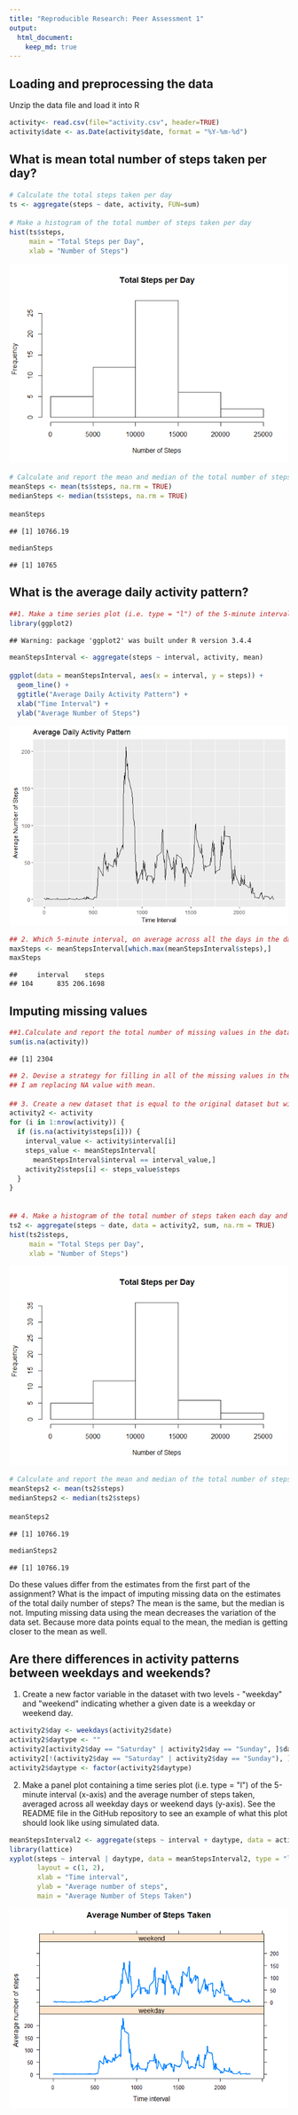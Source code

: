 ```yaml
---
title: "Reproducible Research: Peer Assessment 1"
output: 
  html_document:
    keep_md: true
---
```


## Loading and preprocessing the data

Unzip the data file and load it into R


```r
activity<- read.csv(file="activity.csv", header=TRUE)
activity$date <- as.Date(activity$date, format = "%Y-%m-%d")
```

## What is mean total number of steps taken per day?


```r
# Calculate the total steps taken per day
ts <- aggregate(steps ~ date, activity, FUN=sum)

# Make a histogram of the total number of steps taken per day
hist(ts$steps,
     main = "Total Steps per Day",
     xlab = "Number of Steps")
```

![](PA1_template_files/figure-html/unnamed-chunk-1-1.png)<!-- -->

```r
# Calculate and report the mean and median of the total number of steps taken per day
meanSteps <- mean(ts$steps, na.rm = TRUE)
medianSteps <- median(ts$steps, na.rm = TRUE)

meanSteps
```

```
## [1] 10766.19
```

```r
medianSteps
```

```
## [1] 10765
```

## What is the average daily activity pattern?


```r
##1. Make a time series plot (i.e. type = "l") of the 5-minute interval (x-axis) and the average number of steps taken, averaged across all days (y-axis)
library(ggplot2)
```

```
## Warning: package 'ggplot2' was built under R version 3.4.4
```

```r
meanStepsInterval <- aggregate(steps ~ interval, activity, mean)

ggplot(data = meanStepsInterval, aes(x = interval, y = steps)) +
  geom_line() +
  ggtitle("Average Daily Activity Pattern") +
  xlab("Time Interval") +
  ylab("Average Number of Steps") 
```

![](PA1_template_files/figure-html/unnamed-chunk-2-1.png)<!-- -->

```r
## 2. Which 5-minute interval, on average across all the days in the dataset, contains the maximum number of steps?
maxSteps <- meanStepsInterval[which.max(meanStepsInterval$steps),]
maxSteps
```

```
##     interval    steps
## 104      835 206.1698
```


## Imputing missing values


```r
##1.Calculate and report the total number of missing values in the dataset (i.e. the total number of rows with NAs)
sum(is.na(activity))
```

```
## [1] 2304
```

```r
## 2. Devise a strategy for filling in all of the missing values in the dataset.
## I am replacing NA value with mean.

## 3. Create a new dataset that is equal to the original dataset but with the missing data filled in.
activity2 <- activity
for (i in 1:nrow(activity)) {
  if (is.na(activity$steps[i])) {
    interval_value <- activity$interval[i]
    steps_value <- meanStepsInterval[
      meanStepsInterval$interval == interval_value,]
    activity2$steps[i] <- steps_value$steps
  }
}


## 4. Make a histogram of the total number of steps taken each day and Calculate and report the mean and median total number of steps taken per day.
ts2 <- aggregate(steps ~ date, data = activity2, sum, na.rm = TRUE)
hist(ts2$steps,
     main = "Total Steps per Day",
     xlab = "Number of Steps")
```

![](PA1_template_files/figure-html/unnamed-chunk-3-1.png)<!-- -->

```r
# Calculate and report the mean and median of the total number of steps taken per day
meanSteps2 <- mean(ts2$steps)
medianSteps2 <- median(ts2$steps)

meanSteps2
```

```
## [1] 10766.19
```

```r
medianSteps2
```

```
## [1] 10766.19
```
Do these values differ from the estimates from the first part of the assignment? What is the impact of imputing missing data on the estimates of the total daily number of steps?
The mean is the same, but the median is not. 
Imputing missing data using the mean decreases the variation of the data set. Because more data points equal to the mean, the median is getting closer to the mean as well.

## Are there differences in activity patterns between weekdays and weekends?
1. Create a new factor variable in the dataset with two levels - "weekday" and "weekend" indicating whether a given date is a weekday or weekend day.

```r
activity2$day <- weekdays(activity2$date)
activity2$daytype <- ""
activity2[activity2$day == "Saturday" | activity2$day == "Sunday", ]$daytype <- "weekend"
activity2[!(activity2$day == "Saturday" | activity2$day == "Sunday"), ]$daytype <- "weekday"
activity2$daytype <- factor(activity2$daytype)
```
2. Make a panel plot containing a time series plot (i.e. type = "l") of the 5-minute interval (x-axis) and the average number of steps taken, averaged across all weekday days or weekend days (y-axis). See the README file in the GitHub repository to see an example of what this plot should look like using simulated data.

```r
meanStepsInterval2 <- aggregate(steps ~ interval + daytype, data = activity2, mean)
library(lattice)
xyplot(steps ~ interval | daytype, data = meanStepsInterval2, type = "l", lwd = 2,
       layout = c(1, 2), 
       xlab = "Time interval", 
       ylab = "Average number of steps",
       main = "Average Number of Steps Taken")
```

![](PA1_template_files/figure-html/unnamed-chunk-5-1.png)<!-- -->



